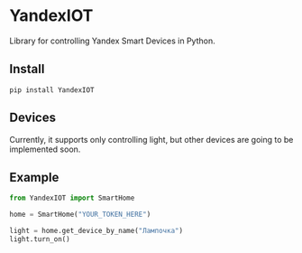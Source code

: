 # YandexIOT
Library for controlling Yandex Smart Devices in Python.

## Install

```shell
pip install YandexIOT
```

## Devices
Currently, it supports only controlling light, but other devices are going to be implemented soon.

## Example

```python
from YandexIOT import SmartHome

home = SmartHome("YOUR_TOKEN_HERE")

light = home.get_device_by_name("Лампочка")
light.turn_on()

```
